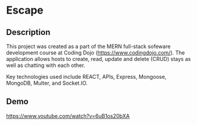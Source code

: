 # Escape

## Description
This project was created as a part of the MERN full-stack sofeware development course at Coding Dojo (https://www.codingdojo.com/). The application allows hosts to create, read, update and delete (CRUD) stays as well as chatting with each other.

Key technologies used include REACT, APIs, Express, Mongoose, MongoDB, Multer, and Socket.IO. 

## Demo
https://www.youtube.com/watch?v=6uB1os20bXA

